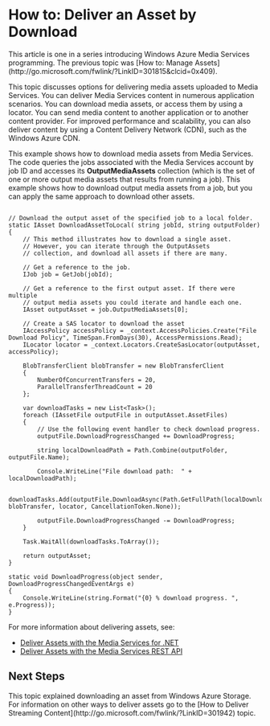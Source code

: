 <properties linkid="develop-media-services-how-to-guides-deliver-media-assets" urlDisplayName="Delivering Media Assets" pageTitle=" How to Deliver Media Assets - Windows Azure" Title=" How to Deliver Media Assets - Windows Azure" metaKeywords="" Description="Learn about options for delivering media assets that have been uploaded to Media Services in Windows Azure. Code samples are written in C# and use the Media Services SDK for .NET." metaCanonical="" disqusComments="1" umbracoNaviHide="0" writer="migree" />



<h1>How to: Deliver an Asset by Download</h1>
This article is one in a series introducing Windows Azure Media Services programming. The previous topic was [How to: Manage Assets](http://go.microsoft.com/fwlink/?LinkID=301815&clcid=0x409).

This topic discusses options for delivering media assets uploaded to Media Services. You can deliver Media Services content in numerous application scenarios. You can download media assets, or access them by using a locator. You can send media content to another application or to another content provider. For improved performance and scalability, you can also deliver content by using a Content Delivery Network (CDN), such as the Windows Azure CDN.

This example shows how to download media assets from Media Services. The code queries the jobs associated with the Media Services account by job ID and accesses its **OutputMediaAssets** collection (which is the set of one or more output media assets that results from running a job). This  example shows how to download output media assets from a job, but you can apply the same approach to download other assets.

<pre><code> 
// Download the output asset of the specified job to a local folder.
static IAsset DownloadAssetToLocal( string jobId, string outputFolder)
{
    // This method illustrates how to download a single asset. 
    // However, you can iterate through the OutputAssets
    // collection, and download all assets if there are many. 

    // Get a reference to the job. 
    IJob job = GetJob(jobId);

    // Get a reference to the first output asset. If there were multiple 
    // output media assets you could iterate and handle each one.
    IAsset outputAsset = job.OutputMediaAssets[0];

	// Create a SAS locator to download the asset
    IAccessPolicy accessPolicy = _context.AccessPolicies.Create("File Download Policy", TimeSpan.FromDays(30), AccessPermissions.Read);
    ILocator locator = _context.Locators.CreateSasLocator(outputAsset, accessPolicy);

    BlobTransferClient blobTransfer = new BlobTransferClient
    {
        NumberOfConcurrentTransfers = 20,
        ParallelTransferThreadCount = 20
    };

    var downloadTasks = new List&lt;Task&gt;();
    foreach (IAssetFile outputFile in outputAsset.AssetFiles)
    {
        // Use the following event handler to check download progress.
        outputFile.DownloadProgressChanged += DownloadProgress;

        string localDownloadPath = Path.Combine(outputFolder, outputFile.Name);

        Console.WriteLine("File download path:  " + localDownloadPath);

        downloadTasks.Add(outputFile.DownloadAsync(Path.GetFullPath(localDownloadPath), blobTransfer, locator, CancellationToken.None));

        outputFile.DownloadProgressChanged -= DownloadProgress;
    }

    Task.WaitAll(downloadTasks.ToArray());

    return outputAsset;
}

static void DownloadProgress(object sender, DownloadProgressChangedEventArgs e)
{
    Console.WriteLine(string.Format("{0} % download progress. ", e.Progress));
}
</code></pre>

For more information about delivering assets, see:
<ul>
<li><a href="http://msdn.microsoft.com/en-us/library/jj129575.aspx">Deliver Assets with the Media Services for .NET</a></li>
<li><a href="http://msdn.microsoft.com/en-us/library/jj129578.aspx">Deliver Assets with the Media Services REST API</a></li>
</ul>

<h2>Next Steps</h2>
This topic explained downloading an asset from Windows Azure Storage. For information on other ways to deliver assets go to the [How to Deliver Streaming Content](http://go.microsoft.com/fwlink/?LinkID=301942) topic.